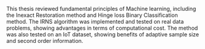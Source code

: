This thesis reviewed fundamental principles of Machine learning, including the
Inexact Restoration method and Hinge loss Binary Classification method. The
IRNS algorithm was implemented and tested on real data problems, showing
advantages in terms of computational cost. The method was also tested on an IoT
dataset, showing benefits of adaptive sample size and second order information.
